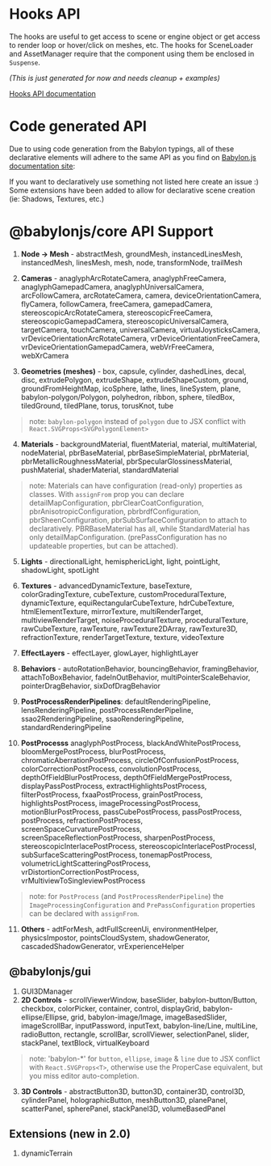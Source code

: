 # Hooks API
The hooks are useful to get access to scene or engine object or get access to render loop or hover/click on meshes, etc.  The hooks for SceneLoader and AssetManager require that the component using them be enclosed in `Suspense`.

*(This is just generated for now and needs cleanup + examples)*

[Hooks API documentation](hooks/modules.md)

# Code generated API
Due to using code generation from the Babylon typings, all of these declarative elements will adhere to the same API as you find on [Babylon.js documentation site](https://doc.babylonjs.com/):

If you want to declaratively use something not listed here create an issue :)  Some extensions have been added to allow for declarative scene creation (ie: Shadows, Textures, etc.)

# @babylonjs/core API Support
1. **Node -> Mesh** - abstractMesh, groundMesh, instancedLinesMesh, instancedMesh, linesMesh, mesh, node, transformNode, trailMesh

2. **Cameras** - anaglyphArcRotateCamera, anaglyphFreeCamera, anaglyphGamepadCamera, anaglyphUniversalCamera, arcFollowCamera, arcRotateCamera, camera, deviceOrientationCamera, flyCamera, followCamera, freeCamera, gamepadCamera, stereoscopicArcRotateCamera, stereoscopicFreeCamera, stereoscopicGamepadCamera, stereoscopicUniversalCamera, targetCamera, touchCamera, universalCamera, virtualJoysticksCamera, vrDeviceOrientationArcRotateCamera, vrDeviceOrientationFreeCamera, vrDeviceOrientationGamepadCamera, webVrFreeCamera, webXrCamera

3. **Geometries (meshes)** - box, capsule, cylinder, dashedLines, decal, disc, extrudePolygon, extrudeShape, extrudeShapeCustom, ground, groundFromHeightMap, icoSphere, lathe, lines, lineSystem, plane, babylon-polygon/Polygon, polyhedron, ribbon, sphere, tiledBox, tiledGround, tiledPlane, torus, torusKnot, tube
> note: `babylon-polygon` instead of `polygon` due to JSX conflict with `React.SVGProps<SVGPolygonElement>`

4. **Materials** - backgroundMaterial, fluentMaterial, material, multiMaterial, nodeMaterial, pbrBaseMaterial, pbrBaseSimpleMaterial, pbrMaterial, pbrMetallicRoughnessMaterial, pbrSpecularGlossinessMaterial, pushMaterial, shaderMaterial, standardMaterial

> note: Materials can have configuration (read-only) properties as classes.  With `assignFrom` prop you can declare detailMapConfiguration, pbrClearCoatConfiguration, pbrAnisotropicConfiguration, pbrbrdfConfiguration, pbrSheenConfiguration, pbrSubSurfaceConfiguration to attach to declaratively.  PBRBaseMaterial has all, while StandardMaterial has only detailMapConfiguration. (prePassConfiguration has no updateable properties, but can be attached).

5. **Lights** - directionalLight, hemisphericLight, light, pointLight, shadowLight, spotLight

6. **Textures** - advancedDynamicTexture, baseTexture, colorGradingTexture, cubeTexture, customProceduralTexture, dynamicTexture, equiRectangularCubeTexture, hdrCubeTexture, htmlElementTexture, mirrorTexture, multiRenderTarget, multiviewRenderTarget, noiseProceduralTexture, proceduralTexture, rawCubeTexture, rawTexture, rawTexture2DArray, rawTexture3D, refractionTexture, renderTargetTexture, texture, videoTexture

7. **EffectLayers** - effectLayer, glowLayer, highlightLayer

8. **Behaviors** - autoRotationBehavior, bouncingBehavior, framingBehavior, attachToBoxBehavior, fadeInOutBehavior, multiPointerScaleBehavior, pointerDragBehavior, sixDofDragBehavior

9. **PostProcessRenderPipelines**: defaultRenderingPipeline, lensRenderingPipeline, postProcessRenderPipeline, ssao2RenderingPipeline, ssaoRenderingPipeline, standardRenderingPipeline

10. **PostProcesss** anaglyphPostProcess, blackAndWhitePostProcess, bloomMergePostProcess, blurPostProcess, chromaticAberrationPostProcess, circleOfConfusionPostProcess, colorCorrectionPostProcess, convolutionPostProcess, depthOfFieldBlurPostProcess, depthOfFieldMergePostProcess, displayPassPostProcess, extractHighlightsPostProcess, filterPostProcess, fxaaPostProcess, grainPostProcess, highlightsPostProcess, imageProcessingPostProcess, motionBlurPostProcess, passCubePostProcess, passPostProcess, postProcess, refractionPostProcess, screenSpaceCurvaturePostProcess, screenSpaceReflectionPostProcess, sharpenPostProcess, stereoscopicInterlacePostProcess, stereoscopicInterlacePostProcessI, subSurfaceScatteringPostProcess, tonemapPostProcess, volumetricLightScatteringPostProcess, vrDistortionCorrectionPostProcess, vrMultiviewToSingleviewPostProcess

> note: for `PostProcess` (and `PostProcessRenderPipeline`) the `ImageProcessingConfiguration` and `PrePassConfiguration` properties can be declared with `assignFrom`.

11. **Others** - adtForMesh, adtFullScreenUi, environmentHelper, physicsImpostor, pointsCloudSystem, shadowGenerator, cascadedShadowGenerator, vrExperienceHelper

## @babylonjs/gui
1. GUI3DManager
2. **2D Controls** - scrollViewerWindow, baseSlider, babylon-button/Button, checkbox, colorPicker, container, control, displayGrid, babylon-ellipse/Ellipse, grid, babylon-image/Image, imageBasedSlider, imageScrollBar, inputPassword, inputText, babylon-line/Line, multiLine, radioButton, rectangle, scrollBar, scrollViewer, selectionPanel, slider, stackPanel, textBlock, virtualKeyboard
> note: 'babylon-*' for `button`, `ellipse`, `image` & `line` due to JSX conflict with `React.SVGProps<T>`, otherwise use the ProperCase equivalent, but you miss editor auto-completion.

3. **3D Controls** -  abstractButton3D, button3D, container3D, control3D, cylinderPanel, holographicButton, meshButton3D, planePanel, scatterPanel, spherePanel, stackPanel3D, volumeBasedPanel

## Extensions (new in 2.0)
1. dynamicTerrain
